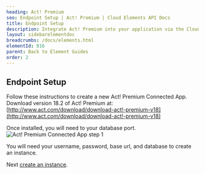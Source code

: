 ```yaml
---
heading: Act! Premium
seo: Endpoint Setup | Act! Premium | Cloud Elements API Docs
title: Endpoint Setup
description: Integrate Act! Premium into your application via the Cloud Elements APIs.
layout: sidebarelementdoc
breadcrumbs: /docs/elements.html
elementId: 816
parent: Back to Element Guides
order: 2
---
```

## Endpoint Setup


Follow these instructions to create a new Act! Premium Connected App.
Download version 18.2 of Act! Premium at: [http://www.act.com/download/download-act!-premium-v18](http://www.act.com/download/download-act!-premium-v18)

Once installed, you will need to your database port.
![Act! Premium Connected App step 1](http://cloud-elements.com/wp-content/uploads/2016/08/Screen-Shot-2016-08-03-at-10.17.31-AM.png)

You will need your username, password, base url, and database to create an instance.

Next [create an instance](actpremium-create-instance.html).
